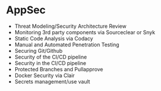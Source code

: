 # AppSec

-   Threat Modeling/Security Architecture Review
-   Monitoring 3rd party components via Sourceclear or Snyk
-   Static Code Analysis via Codacy
-   Manual and Automated Penetration Testing
-   Securing Git/Github
-   Security of the CI/CD pipeline
-   Security in the CI/CD pipeline
-   Protected Branches and Pullapprove
-   Docker Security via Clair
-   Secrets management/use vault
